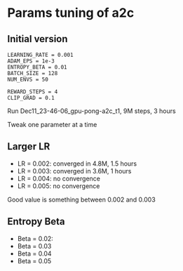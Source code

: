 # Params tuning of a2c

## Initial version

```text
LEARNING_RATE = 0.001
ADAM_EPS = 1e-3
ENTROPY_BETA = 0.01
BATCH_SIZE = 128
NUM_ENVS = 50

REWARD_STEPS = 4
CLIP_GRAD = 0.1
```

Run Dec11_23-46-06_gpu-pong-a2c_t1, 
9M steps, 3 hours

Tweak one parameter at a time

## Larger LR

* LR = 0.002: converged in 4.8M, 1.5 hours
* LR = 0.003: converged in 3.6M, 1 hours
* LR = 0.004: no convergence
* LR = 0.005: no convergence

Good value is something between 0.002 and 0.003

## Entropy Beta

* Beta = 0.02: 
* Beta = 0.03
* Beta = 0.04
* Beta = 0.05
